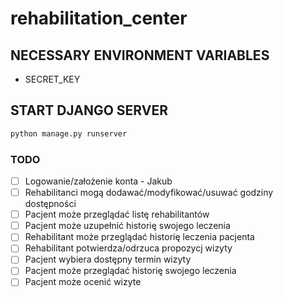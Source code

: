 # rehabilitation_center

## NECESSARY ENVIRONMENT VARIABLES
 - SECRET_KEY

## START DJANGO SERVER
```bash
python manage.py runserver
```

### TODO

- [ ] Logowanie/założenie konta - Jakub
- [ ] Rehabilitanci mogą dodawać/modyfikować/usuwać godziny dostępności
- [ ] Pacjent może przeglądać listę rehabilitantów
- [ ] Pacjent może uzupełnić historię swojego leczenia
- [ ] Rehabilitant może przeglądać historię leczenia pacjenta 
- [ ] Rehabilitant potwierdza/odrzuca propozycj wizyty
- [ ] Pacjent wybiera dostępny termin wizyty 
- [ ] Pacjent może przeglądać historię swojego leczenia
- [ ] Pacjent może ocenić wizyte